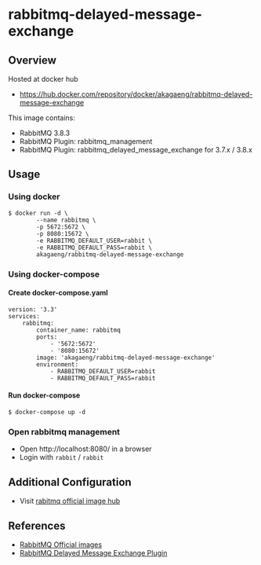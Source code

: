 # rabbitmq-delayed-message-exchange

## Overview

Hosted at docker hub 
* https://hub.docker.com/repository/docker/akagaeng/rabbitmq-delayed-message-exchange

This image contains:
* RabbitMQ 3.8.3
* RabbitMQ Plugin: rabbitmq_management
* RabbitMQ Plugin: rabbitmq_delayed_message_exchange for 3.7.x / 3.8.x

## Usage

### Using docker

```
$ docker run -d \
        --name rabbitmq \
        -p 5672:5672 \
        -p 8080:15672 \
        -e RABBITMQ_DEFAULT_USER=rabbit \
        -e RABBITMQ_DEFAULT_PASS=rabbit \
        akagaeng/rabbitmq-delayed-message-exchange
```

### Using docker-compose

#### Create docker-compose.yaml

```
version: '3.3'
services:
    rabbitmq:
        container_name: rabbitmq
        ports:
            - '5672:5672'
            - '8080:15672'
        image: 'akagaeng/rabbitmq-delayed-message-exchange'
        environment:
            - RABBITMQ_DEFAULT_USER=rabbit
            - RABBITMQ_DEFAULT_PASS=rabbit
```

#### Run docker-compose

```
$ docker-compose up -d
```

### Open rabbitmq management

- Open http://localhost:8080/ in a browser
- Login with `rabbit` / `rabbit`

## Additional Configuration
- Visit [rabitmq official image hub](https://hub.docker.com/_/rabbitmq) 


## References
* [RabbitMQ Official images](https://hub.docker.com/_/rabbitmq)
* [RabbitMQ Delayed Message Exchange Plugin](https://www.rabbitmq.com/community-plugins.html)